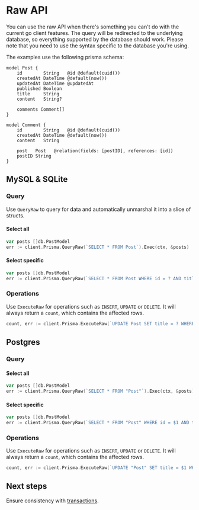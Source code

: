 # Raw API

You can use the raw API when there's something you can't do with the current go client features. The query will be
redirected to the underlying database, so everything supported by the database should work. Please note that you need to
use the syntax specific to the database you're using.

The examples use the following prisma schema:

```prisma
model Post {
    id        String   @id @default(cuid())
    createdAt DateTime @default(now())
    updatedAt DateTime @updatedAt
    published Boolean
    title     String
    content   String?

    comments Comment[]
}

model Comment {
    id        String   @id @default(cuid())
    createdAt DateTime @default(now())
    content   String

    post   Post   @relation(fields: [postID], references: [id])
    postID String
}
```

## MySQL & SQLite

### Query

Use `QueryRaw` to query for data and automatically unmarshal it into a slice of structs.

#### Select all

```go
var posts []db.PostModel
err := client.Prisma.QueryRaw(`SELECT * FROM Post`).Exec(ctx, &posts)
```

#### Select specific

```go
var posts []db.PostModel
err := client.Prisma.QueryRaw(`SELECT * FROM Post WHERE id = ? AND title = ?`, "123abc", "my post").Exec(ctx, &posts)
```

### Operations

Use `ExecuteRaw` for operations such as `INSERT`, `UPDATE` or `DELETE`. It will always return a `count`, which contains the affected rows.

```go
count, err := client.Prisma.ExecuteRaw(`UPDATE Post SET title = ? WHERE id = ?`, "my post", "123").Exec(ctx)
```

## Postgres

### Query

#### Select all

```go
var posts []db.PostModel
err := client.Prisma.QueryRaw(`SELECT * FROM "Post"`).Exec(ctx, &posts)
```

#### Select specific

```go
var posts []db.PostModel
err := client.Prisma.QueryRaw(`SELECT * FROM "Post" WHERE id = $1 AND title = $2`, "id2", "title2").Exec(ctx, &posts)
```

### Operations

Use `ExecuteRaw` for operations such as `INSERT`, `UPDATE` or `DELETE`. It will always return a `count`, which contains the affected rows.

```go
count, err := client.Prisma.ExecuteRaw(`UPDATE "Post" SET title = $1 WHERE id = $2`, "my post", "123").Exec(ctx)
```

## Next steps

Ensure consistency with [transactions](14-transactions.md).
